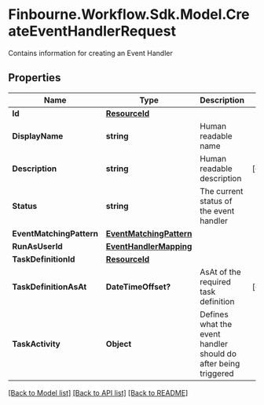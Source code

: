# Finbourne.Workflow.Sdk.Model.CreateEventHandlerRequest
Contains information for creating an Event Handler

## Properties

Name | Type | Description | Notes
------------ | ------------- | ------------- | -------------
**Id** | [**ResourceId**](ResourceId.md) |  | 
**DisplayName** | **string** | Human readable name | 
**Description** | **string** | Human readable description | [optional] 
**Status** | **string** | The current status of the event handler | 
**EventMatchingPattern** | [**EventMatchingPattern**](EventMatchingPattern.md) |  | 
**RunAsUserId** | [**EventHandlerMapping**](EventHandlerMapping.md) |  | 
**TaskDefinitionId** | [**ResourceId**](ResourceId.md) |  | 
**TaskDefinitionAsAt** | **DateTimeOffset?** | AsAt of the required task definition | [optional] 
**TaskActivity** | **Object** | Defines what the event handler should do after being triggered | 

[[Back to Model list]](../README.md#documentation-for-models) [[Back to API list]](../README.md#documentation-for-api-endpoints) [[Back to README]](../README.md)

